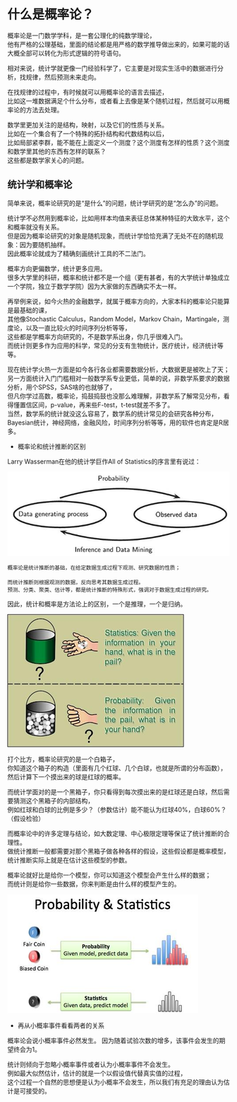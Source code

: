 # 什么是概率论？

概率论是一门数学学科，是一套公理化的纯数学理论，  
他有严格的公理基础，里面的结论都是用严格的数学推导做出来的，如果可能的话大概全部可以转化为形式逻辑的符号语句。  

相对来说，统计学就更像一门经验科学了，它主要是对现实生活中的数据进行分析，找规律，然后预测未来走向。  

在找规律的过程中，有时候就可以用概率论的语言去描述，  
比如这一堆数据满足个什么分布，或者看上去像是某个随机过程，然后就可以用概率论的方法去处理。  

数学里更加关注的是结构，映射，以及它们的性质与关系。  
比如在一个集合有了一个特殊的拓扑结构和代数结构以后，  
比如局部紧李群，能不能在上面定义一个测度？这个测度有怎样的性质？这个测度和数学里其他的东西有怎样的联系？  
这些都是数学家关心的问题。  

## 统计学和概率论

简单来说，概率论研究的是“是什么”的问题，统计学研究的是“怎么办”的问题。  

统计学不必然用到概率论，比如用样本均值来表征总体某种特征的大致水平，这个和概率就没有关系。  
但是因为概率论研究的对象是随机现象，而统计学恰恰充满了无处不在的随机现象：因为要随机抽样。  
因此概率论就成为了精确刻画统计工具的不二法门。  

概率方向更偏数学，统计更多应用。  
很多大学里的科研，概率和统计都不是一个组（更有甚者，有的大学统计单独成立一个学院，独立于数学学院）因为大家做的东西确实不太一样。  

再举例来说，如今火热的金融数学，就属于概率方向的，大家本科的概率论只能算是最基础的课，  
其他像Stochastic Calculus，Random Model，Markov Chain，Martingale，测度论，以及一直比较火的时间序列分析等等，  
这些都是学概率方向研究的，不是数学系出身，你几乎很难入门。  
而统计则更多作为应用的科学，常见的分支有生物统计，医疗统计，经济统计等等。  

现在统计学火热一方面是如今各行各业都需要数据分析，大数据更是被吹上了天；  
另一方面统计入门门槛相对一般数学系专业更低，简单的说，非数学系要求的数据分析，用个SPSS，SAS啥的也就够了，  
但凡你学过高数，概率论，捣鼓捣鼓也没那么难理解，非数学系了解常见分布，看得懂置信区间，p-value，再来些F-test，t-test就差不多了。  
当然，数学系的统计就没这么容易了，数学系的统计常见的会研究各种分布，Bayesian统计，神经网络，金融风险，时间序列分析等等，用的软件也肯定是R居多。  

* 概率论和统计推断的区别

Larry Wasserman在他的统计学巨作All of Statistics的序言里有说过：  

![](_pic/Probability-Statistics.jpeg)  

```text
概率论是统计推断的基础，在给定数据生成过程下观测、研究数据的性质；

而统计推断则根据观测的数据，反向思考其数据生成过程。  
预测、分类、聚类、估计等，都是统计推断的特殊形式，强调对于数据生成过程的研究。
```

因此，统计和概率是方法论上的区别，一个是推理，一个是归纳。  

![](_pic/Probability-Statistics-01.jpeg)  

打个比方，概率论研究的是一个白箱子，  
你知道这个箱子的构造（里面有几个红球、几个白球，也就是所谓的分布函数），然后计算下一个摸出来的球是红球的概率。  

而统计学面对的是一个黑箱子，你只看得到每次摸出来的是红球还是白球，然后需要猜测这个黑箱子的内部结构，  
例如红球和白球的比例是多少？（参数估计）能不能认为红球40%，白球60%？（假设检验）  

而概率论中的许多定理与结论，如大数定理、中心极限定理等保证了统计推断的合理性。  
做统计推断一般都需要对那个黑箱子做各种各样的假设，这些假设都是概率模型，统计推断实际上就是在估计这些模型的参数。  

概率论就好比是给你一个模型，你可以知道这个模型会产生什么样的数据；  
而统计则是给你一些数据，你来判断是由什么样的模型产生的。  

![](_pic/Probability-Statistics-02.jpeg)    

* 再从小概率事件看看两者的关系   

概率论会说小概率事件必然发生。
因为随着试验次数的增多，该事件会发生的期望终会为1。  

统计则倾向于忽略小概率事件或者认为小概率事件不会发生。  
例如最大似然估计，估计的就是一个以假设值代替真实值的过程，  
这个过程一个自然的思想便是认为小概率不会发生，所以我们有充足的理由认为估计是可接受的。  
